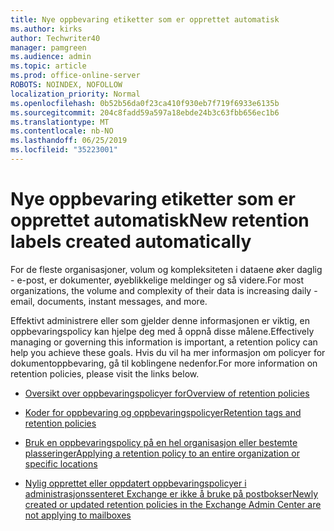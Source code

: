 ```yaml
---
title: Nye oppbevaring etiketter som er opprettet automatisk
ms.author: kirks
author: Techwriter40
manager: pamgreen
ms.audience: admin
ms.topic: article
ms.prod: office-online-server
ROBOTS: NOINDEX, NOFOLLOW
localization_priority: Normal
ms.openlocfilehash: 0b52b56da0f23ca410f930eb7f719f6933e6135b
ms.sourcegitcommit: 204c8fadd59a597a18ebde24b3c63fbb656ec1b6
ms.translationtype: MT
ms.contentlocale: nb-NO
ms.lasthandoff: 06/25/2019
ms.locfileid: "35223001"
---
```

# <a name="new-retention-labels-created-automatically"></a><span data-ttu-id="8d314-102">Nye oppbevaring etiketter som er opprettet automatisk</span><span class="sxs-lookup"><span data-stu-id="8d314-102">New retention labels created automatically</span></span>

<span data-ttu-id="8d314-103">For de fleste organisasjoner, volum og kompleksiteten i dataene øker daglig - e-post, er dokumenter, øyeblikkelige meldinger og så videre.</span><span class="sxs-lookup"><span data-stu-id="8d314-103">For most organizations, the volume and complexity of their data is increasing daily - email, documents, instant messages, and more.</span></span>

<span data-ttu-id="8d314-104">Effektivt administrere eller som gjelder denne informasjonen er viktig, en oppbevaringspolicy kan hjelpe deg med å oppnå disse målene.</span><span class="sxs-lookup"><span data-stu-id="8d314-104">Effectively managing or governing this information is important, a retention policy can help you achieve these goals.</span></span> <span data-ttu-id="8d314-105">Hvis du vil ha mer informasjon om policyer for dokumentoppbevaring, gå til koblingene nedenfor.</span><span class="sxs-lookup"><span data-stu-id="8d314-105">For more information on retention policies, please visit the links below.</span></span>

- [<span data-ttu-id="8d314-106">Oversikt over oppbevaringspolicyer for</span><span class="sxs-lookup"><span data-stu-id="8d314-106">Overview of retention policies</span></span>](https://docs.microsoft.com/office365/securitycompliance/retention-policies)

- [<span data-ttu-id="8d314-107">Koder for oppbevaring og oppbevaringspolicyer</span><span class="sxs-lookup"><span data-stu-id="8d314-107">Retention tags and retention policies</span></span>](https://docs.microsoft.com/exchange/security-and-compliance/messaging-records-management/retention-tags-and-policies)

- [<span data-ttu-id="8d314-108">Bruk en oppbevaringspolicy på en hel organisasjon eller bestemte plasseringer</span><span class="sxs-lookup"><span data-stu-id="8d314-108">Applying a retention policy to an entire organization or specific locations</span></span>](https://docs.microsoft.com/office365/securitycompliance/retention-policies#applying-a-retention-policy-to-an-entire-organization-or-specific-locations)

- [<span data-ttu-id="8d314-109">Nylig opprettet eller oppdatert oppbevaringspolicyer i administrasjonssenteret Exchange er ikke å bruke på postbokser</span><span class="sxs-lookup"><span data-stu-id="8d314-109">Newly created or updated retention policies in the Exchange Admin Center are not applying to mailboxes</span></span>](https://docs.microsoft.com/alchemyinsights/retention-policies-in-exchange-admin-center-not-working)

